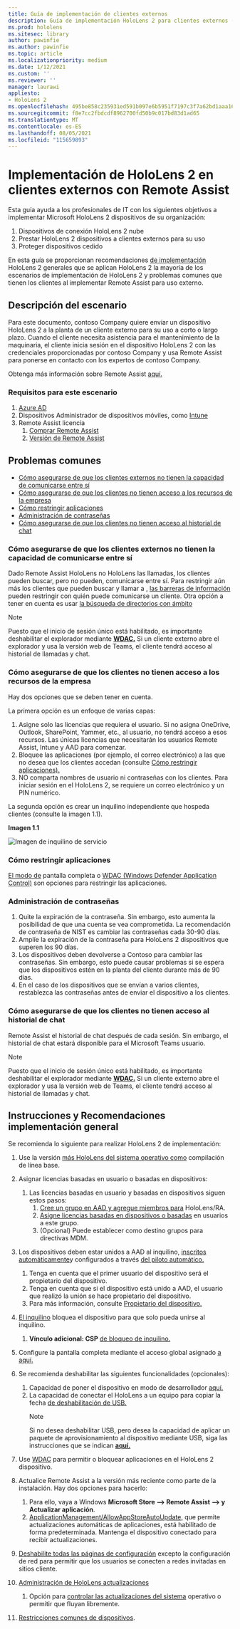 ```yaml
---
title: Guía de implementación de clientes externos
description: Guía de implementación HoloLens 2 para clientes externos (con asistencia remota como ejemplo)
ms.prod: hololens
ms.sitesec: library
author: pawinfie
ms.author: pawinfie
ms.topic: article
ms.localizationpriority: medium
ms.date: 1/12/2021
ms.custom: ''
ms.reviewer: ''
manager: laurawi
appliesto:
- HoloLens 2
ms.openlocfilehash: 495be858c235931ed591b097e6b5951f7197c3f7a62bd1aaa16bea65a4e3885f
ms.sourcegitcommit: f8e7cc2fbdcdf8962700fd50b9c017bd83d1ad65
ms.translationtype: MT
ms.contentlocale: es-ES
ms.lasthandoff: 08/05/2021
ms.locfileid: "115659893"
---
```

# <a name="deploying-hololens-2-to-external-clients-with-remote-assist"></a>Implementación de HoloLens 2 en clientes externos con Remote Assist

Esta guía ayuda a los profesionales de IT con los siguientes objetivos a implementar Microsoft HoloLens 2 dispositivos de su organización:

1. Dispositivos de conexión HoloLens 2 nube
1. Prestar HoloLens 2 dispositivos a clientes externos para su uso
1. Proteger dispositivos cedido

En esta guía se proporcionan recomendaciones [de implementación](#general-deployment-recommendations-and-instructions) HoloLens 2 generales que se [](#common-concerns) aplican HoloLens 2 la mayoría de los escenarios de implementación de HoloLens 2 y problemas comunes que tienen los clientes al implementar Remote Assist para uso externo.

## <a name="scenario-description"></a>Descripción del escenario

Para este documento, contoso Company quiere enviar un dispositivo HoloLens 2 a la planta de un cliente externo para su uso a corto o largo plazo. Cuando el cliente necesita asistencia para el mantenimiento de la maquinaria, el cliente inicia sesión en el dispositivo HoloLens 2 con las credenciales proporcionadas por contoso Company y usa Remote Assist para ponerse en contacto con los expertos de contoso Company.

Obtenga más información sobre Remote Assist [aquí.](/hololens/hololens2-cloud-connected-overview#learn-about-remote-assist)

### <a name="requirements-for-this-scenario"></a>Requisitos para este escenario

1. [Azure AD](/azure/active-directory/fundamentals/active-directory-whatis)
1. Dispositivos Administrador de dispositivos móviles, como [Intune](/mem/intune/fundamentals/free-trial-sign-up)
1. Remote Assist licencia
    1. [Comprar Remote Assist](/dynamics365/mixed-reality/remote-assist/buy-remote-assist)
    1. [Versión de Remote Assist](/dynamics365/mixed-reality/remote-assist/try-remote-assist)

## <a name="common-concerns"></a>Problemas comunes

- [Cómo asegurarse de que los clientes externos no tienen la capacidad de comunicarse entre sí](#how-to-ensure-that-external-clients-do-not-have-the-ability-to-communicate-with-one-another)
- [Cómo asegurarse de que los clientes no tienen acceso a los recursos de la empresa](#how-to-ensure-that-clients-do-not-have-access-to-company-resources)
- [Cómo restringir aplicaciones](#how-to-restrict-apps)
- [Administración de contraseñas](#how-to-manage-passwords)
- [Cómo asegurarse de que los clientes no tienen acceso al historial de chat](#how-to-ensure-that-clients-do-not-have-access-to-chat-history)

### <a name="how-to-ensure-that-external-clients-do-not-have-the-ability-to-communicate-with-one-another"></a>Cómo asegurarse de que los clientes externos no tienen la capacidad de comunicarse entre sí

Dado Remote Assist HoloLens no HoloLens las llamadas, los clientes pueden buscar, pero no pueden, comunicarse entre sí. Para restringir aún más los clientes que pueden buscar y llamar a ,  [las barreras de información](/microsoft-365/compliance/information-barriers) pueden restringir con quién puede comunicarse un cliente. Otra opción a tener en cuenta es usar [la búsqueda de directorios con ámbito](/MicrosoftTeams/teams-scoped-directory-search)

 > [!NOTE]
> Puesto que el inicio de sesión único está habilitado, es importante deshabilitar el explorador mediante [**WDAC.**](/hololens/windows-defender-application-control-wdac) Si un cliente externo abre el explorador y usa la versión web de Teams, el cliente tendrá acceso al historial de llamadas y chat.

### <a name="how-to-ensure-that-clients-do-not-have-access-to-company-resources"></a>Cómo asegurarse de que los clientes no tienen acceso a los recursos de la empresa

Hay dos opciones que se deben tener en cuenta.

La primera opción es un enfoque de varias capas:

1. Asigne solo las licencias que requiera el usuario. Si no asigna OneDrive, Outlook, SharePoint, Yammer, etc., al usuario, no tendrá acceso a esos recursos. Las únicas licencias que necesitarán los usuarios Remote Assist, Intune y AAD para comenzar.
1. Bloquee las aplicaciones (por ejemplo, el correo electrónico) a las que no desea que los clientes accedan (consulte [Cómo restringir aplicaciones).](#how-to-restrict-apps)
1. NO comparta nombres de usuario ni contraseñas con los clientes. Para iniciar sesión en el HoloLens 2, se requiere un correo electrónico y un PIN numérico.

La segunda opción es crear un inquilino independiente que hospeda clientes (consulte la imagen 1.1).

**Imagen 1.1**

![Imagen de inquilino de servicio](./images/hololens-service-tenant-image.png)

### <a name="how-to-restrict-apps"></a>Cómo restringir aplicaciones

[El modo de](/hololens/hololens-kiosk) pantalla completa o [WDAC (Windows Defender Application Control)](/hololens/windows-defender-application-control-wdac) son opciones para restringir las aplicaciones.

### <a name="how-to-manage-passwords"></a>Administración de contraseñas

1. Quite la expiración de la contraseña. Sin embargo, esto aumenta la posibilidad de que una cuenta se vea comprometida. La recomendación de contraseña de NIST es cambiar las contraseñas cada 30-90 días.
1. Amplíe la expiración de la contraseña para HoloLens 2 dispositivos que superen los 90 días.
1. Los dispositivos deben devolverse a Contoso para cambiar las contraseñas. Sin embargo, esto puede causar problemas si se espera que los dispositivos estén en la planta del cliente durante más de 90 días.  
1. En el caso de los dispositivos que se envían a varios clientes, restablezca las contraseñas antes de enviar el dispositivo a los clientes.

### <a name="how-to-ensure-that-clients-do-not-have-access-to-chat-history"></a>Cómo asegurarse de que los clientes no tienen acceso al historial de chat

Remote Assist el historial de chat después de cada sesión. Sin embargo, el historial de chat estará disponible para el Microsoft Teams usuario.

> [!NOTE]
> Puesto que el inicio de sesión único está habilitado, es importante deshabilitar el explorador mediante [**WDAC.**](/hololens/windows-defender-application-control-wdac) Si un cliente externo abre el explorador y usa la versión web de Teams, el cliente tendrá acceso al historial de llamadas y chat.

## <a name="general-deployment-recommendations-and-instructions"></a>Instrucciones y Recomendaciones implementación general

Se recomienda lo siguiente para realizar HoloLens 2 de implementación:

1. Use la versión [más HoloLens del sistema operativo como](https://aka.ms/hololens2download) compilación de línea base.
1. Asignar licencias basadas en usuario o basadas en dispositivos:
    1. Las licencias basadas en usuario y basadas en dispositivos siguen estos pasos:
        1. [Cree un grupo en AAD y agregue miembros para](/azure/active-directory/fundamentals/active-directory-groups-create-azure-portal#create-a-basic-group-and-add-members) HoloLens/RA.
        1. [Asigne licencias basadas en dispositivos o basadas](/azure/active-directory/enterprise-users/licensing-groups-assign#:~:text=In%20this%20article%201%20Assign%20the%20required%20licenses,3%20Check%20for%20license%20problems%20and%20resolve%20them) en usuarios a este grupo.
        1. (Opcional) Puede establecer como destino grupos para directivas MDM.

1. Los dispositivos deben estar unidos a AAD al inquilino, [inscritos automáticamente](/hololens/hololens-enroll-mdm#auto-enrollment-in-mdm)y configurados a través [del piloto automático.](/hololens/hololens2-autopilot)
    1. Tenga en cuenta que el primer usuario del dispositivo será el propietario del dispositivo.
    1. Tenga en cuenta que si el dispositivo está unido a AAD, el usuario que realizó la unión se hace propietario del dispositivo.
    1. Para más información, consulte [Propietario del dispositivo.](/hololens/security-adminless-os#device-owner)
1. [El inquilino](/hololens/hololens-release-notes#tenantlockdown-csp-and-autopilot) bloquea el dispositivo para que solo pueda unirse al inquilino.
    1. **Vínculo adicional: CSP** [de bloqueo de inquilino.](/windows/client-management/mdm/tenantlockdown-csp)
1. Configure la pantalla completa mediante el acceso global asignado [a aquí.](/hololens/hololens-global-assigned-access-kiosk)
1. Se recomienda deshabilitar las siguientes funcionalidades (opcionales):
    1. Capacidad de poner el dispositivo en modo de desarrollador [aquí.](/windows/client-management/mdm/policy-csp-applicationmanagement#applicationmanagement-allowdeveloperunlock)
    1. La capacidad de conectar el HoloLens a un equipo para copiar la fecha [de deshabilitación de USB.](/windows/client-management/mdm/policy-csp-connectivity#connectivity-allowusbconnection)
       > [!NOTE]
        > Si no desea deshabilitar USB, pero desea la capacidad de aplicar un paquete de aprovisionamiento al dispositivo mediante USB, siga las instrucciones que se indican [**aquí.**](/windows/client-management/mdm/policy-csp-security#security-allowaddprovisioningpackage)

1. Use [WDAC](/hololens/windows-defender-application-control-wdac) para permitir o bloquear aplicaciones en el HoloLens 2 dispositivo.
1. Actualice Remote Assist a la versión más reciente como parte de la instalación. Hay dos opciones para hacerlo:
    1. Para ello, vaya a Windows **Microsoft Store --> Remote Assist --> y Actualizar aplicación**.
    1. [ApplicationManagement/AllowAppStoreAutoUpdate,](/windows/client-management/mdm/policy-csp-applicationmanagement#applicationmanagement-allowappstoreautoupdate) que permite actualizaciones automáticas de aplicaciones, está habilitado de forma predeterminada. Mantenga el dispositivo conectado para recibir actualizaciones.
1. [Deshabilite todas las páginas de configuración](/hololens/settings-uri-list) excepto la configuración de red para permitir que los usuarios se conecten a redes invitadas en sitios cliente.
1. [Administración de HoloLens actualizaciones](/hololens/hololens-updates)
    1. Opción para [controlar las actualizaciones del sistema](/mem/intune/protect/windows-update-for-business-configure#create-and-assign-update-rings) operativo o permitir que fluyan libremente.
1. [Restricciones comunes de dispositivos](/hololens/hololens-common-device-restrictions).

